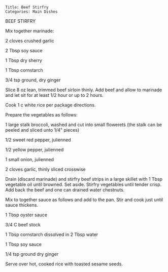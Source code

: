 ~~~ recipe-info
Title: Beef Stirfry
Categories: Main Dishes
~~~

BEEF STIRFRY

Mix together marinade:

2 cloves crushed garlic

2 Tbsp soy sauce

1 Tbsp dry sherry

1 Tbsp cornstarch

3/4 tsp ground, dry ginger

Slice 8 oz lean, trimmed beef sirloin thinly.  Add beef and allow to marinade and let sit for at
least 1/2 hour or up to 2 hours.

Cook 1 c white rice per package directions.

Prepare the vegetables as follows:

1 large stalk broccoli, washed and cut into small flowerets (the stalk can be peeled and sliced unto
1/4" pieces)

1/2 sweet red pepper, julienned

1/2 yellow pepper, julienned

1 small onion, julienned

2 cloves garlic, thinly sliced crosswise

Drain (discard marinade) and stirfry beef strips in a large skillet with 1 Tbsp vegetable oil until
browned.  Set aside.  Stirfry vegetables until tender crisp.  Add back the beef and one can drained
water chestnuts.

Mix to together sauce as follows and add to the pan.  Stir and cook just until sauce thickens.

1 Tbsp oyster sauce

3/4 C beef stock

1 Tbsp cornstarch dissolved in 2 Tbsp water

1 Tbsp soy sauce

1/4 tsp ground dry ginger

Serve over hot, cooked rice with toasted sesame seeds.
